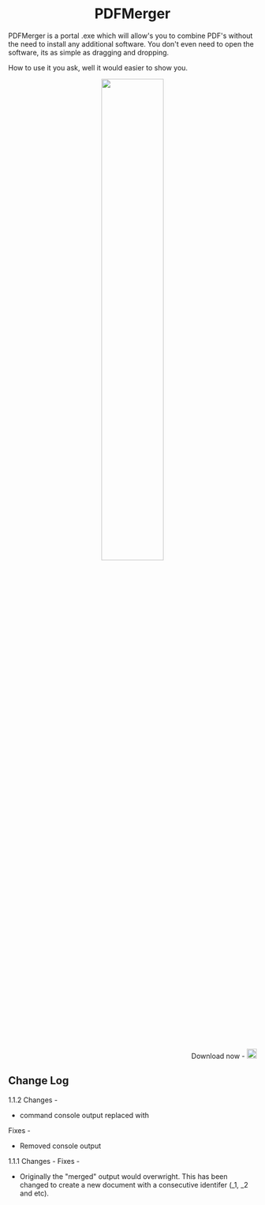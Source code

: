 
<h1 align="center"> PDFMerger </h1>


PDFMerger is a portal .exe which will allow's you to combine PDF's without the need to install any additional software. You don't even need to open the software, its as simple as dragging and dropping.

How to use it you ask, well it would easier to show you. 



<p align="center"><img src="https://j.gifs.com/vlVlEX.gif" width="50%"></p>


<p align="right">Download now - <a href=https://github.com/chrisjbawden/pdfmerger/blob/main/pdf-merger.exe"><img src="https://j.gifs.com/xnXnpq.gif"  width="20px" heigh="20px"></a></p>


## Change Log

1.1.2
Changes - 
* command console output replaced with 

Fixes -
* Removed console output


1.1.1
Changes - 
Fixes - 
* Originally the "merged" output would overwright. This has been changed to create a new document with a consecutive identifer (_1, _2 and etc).
